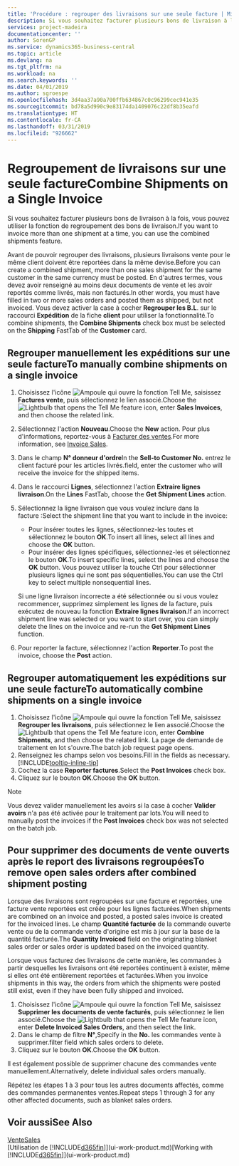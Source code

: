 ```yaml
---
title: 'Procédure : regrouper des livraisons sur une seule facture | Microsoft Docs'
description: Si vous souhaitez facturer plusieurs bons de livraison à la fois, vous pouvez utiliser la fonction de regroupement des bons de livraison.
services: project-madeira
documentationcenter: ''
author: SorenGP
ms.service: dynamics365-business-central
ms.topic: article
ms.devlang: na
ms.tgt_pltfrm: na
ms.workload: na
ms.search.keywords: ''
ms.date: 04/01/2019
ms.author: sgroespe
ms.openlocfilehash: 3d4aa37a90a700ffb634867c0c96299cec941e35
ms.sourcegitcommit: bd78a5d990c9e83174da1409076c22df8b35eafd
ms.translationtype: HT
ms.contentlocale: fr-CA
ms.lasthandoff: 03/31/2019
ms.locfileid: "926662"
---
```

# <a name="combine-shipments-on-a-single-invoice"></a><span data-ttu-id="96bd6-103">Regroupement de livraisons sur une seule facture</span><span class="sxs-lookup"><span data-stu-id="96bd6-103">Combine Shipments on a Single Invoice</span></span>
<span data-ttu-id="96bd6-104">Si vous souhaitez facturer plusieurs bons de livraison à la fois, vous pouvez utiliser la fonction de regroupement des bons de livraison.</span><span class="sxs-lookup"><span data-stu-id="96bd6-104">If you want to invoice more than one shipment at a time, you can use the combined shipments feature.</span></span>  

 <span data-ttu-id="96bd6-105">Avant de pouvoir regrouper des livraisons, plusieurs livraisons vente pour le même client doivent être reportées dans la même devise.</span><span class="sxs-lookup"><span data-stu-id="96bd6-105">Before you can create a combined shipment, more than one sales shipment for the same customer in the same currency must be posted.</span></span> <span data-ttu-id="96bd6-106">En d'autres termes, vous devez avoir renseigné au moins deux documents de vente et les avoir reportés comme livrés, mais non facturés.</span><span class="sxs-lookup"><span data-stu-id="96bd6-106">In other words, you must have filled in two or more sales orders and posted them as shipped, but not invoiced.</span></span> <span data-ttu-id="96bd6-107">Vous devez activer la case à cocher **Regrouper les B.L**. sur le raccourci **Expédition** de la fiche **client** pour utiliser la fonctionnalité.</span><span class="sxs-lookup"><span data-stu-id="96bd6-107">To combine shipments, the **Combine Shipments** check box must be selected on the **Shipping** FastTab of the **Customer** card.</span></span>  

## <a name="to-manually-combine-shipments-on-a-single-invoice"></a><span data-ttu-id="96bd6-108">Regrouper manuellement les expéditions sur une seule facture</span><span class="sxs-lookup"><span data-stu-id="96bd6-108">To manually combine shipments on a single invoice</span></span>  
1. <span data-ttu-id="96bd6-109">Choisissez l'icône ![Ampoule qui ouvre la fonction Tell Me](media/ui-search/search_small.png "Dites-moi ce que vous voulez faire"), saisissez **Factures vente**, puis sélectionnez le lien associé.</span><span class="sxs-lookup"><span data-stu-id="96bd6-109">Choose the ![Lightbulb that opens the Tell Me feature](media/ui-search/search_small.png "Tell me what you want to do") icon, enter **Sales Invoices**, and then choose the related link.</span></span>  
2. <span data-ttu-id="96bd6-110">Sélectionnez l'action **Nouveau**.</span><span class="sxs-lookup"><span data-stu-id="96bd6-110">Choose the **New** action.</span></span> <span data-ttu-id="96bd6-111">Pour plus d'informations, reportez-vous à [Facturer des ventes](sales-how-invoice-sales.md).</span><span class="sxs-lookup"><span data-stu-id="96bd6-111">For more information, see [Invoice Sales](sales-how-invoice-sales.md).</span></span>
3. <span data-ttu-id="96bd6-112">Dans le champ **N° donneur d'ordre**</span><span class="sxs-lookup"><span data-stu-id="96bd6-112">In the **Sell-to Customer No.**</span></span> <span data-ttu-id="96bd6-113">entrez le client facturé pour les articles livrés.</span><span class="sxs-lookup"><span data-stu-id="96bd6-113">field, enter the customer who will receive the invoice for the shipped items.</span></span>  
4. <span data-ttu-id="96bd6-114">Dans le raccourci **Lignes**, sélectionnez l'action **Extraire lignes livraison**.</span><span class="sxs-lookup"><span data-stu-id="96bd6-114">On the **Lines** FastTab, choose the **Get Shipment Lines** action.</span></span>  
5. <span data-ttu-id="96bd6-115">Sélectionnez la ligne livraison que vous voulez inclure dans la facture :</span><span class="sxs-lookup"><span data-stu-id="96bd6-115">Select the shipment line that you want to include in the invoice:</span></span>  

    - <span data-ttu-id="96bd6-116">Pour insérer toutes les lignes, sélectionnez-les toutes et sélectionnez le bouton **OK**.</span><span class="sxs-lookup"><span data-stu-id="96bd6-116">To insert all lines, select all lines and choose the **OK** button.</span></span>  
    - <span data-ttu-id="96bd6-117">Pour insérer des lignes spécifiques, sélectionnez-les et sélectionnez le bouton **OK**.</span><span class="sxs-lookup"><span data-stu-id="96bd6-117">To insert specific lines, select the lines and choose the **OK** button.</span></span> <span data-ttu-id="96bd6-118">Vous pouvez utiliser la touche Ctrl pour sélectionner plusieurs lignes qui ne sont pas séquentielles.</span><span class="sxs-lookup"><span data-stu-id="96bd6-118">You can use the Ctrl key to select multiple nonsequential lines.</span></span>  

    <span data-ttu-id="96bd6-119">Si une ligne livraison incorrecte a été sélectionnée ou si vous voulez recommencer, supprimez simplement les lignes de la facture, puis exécutez de nouveau la fonction **Extraire lignes livraison**.</span><span class="sxs-lookup"><span data-stu-id="96bd6-119">If an incorrect shipment line was selected or you want to start over, you can simply delete the lines on the invoice and re-run the **Get Shipment Lines** function.</span></span>  
7. <span data-ttu-id="96bd6-120">Pour reporter la facture, sélectionnez l'action **Reporter**.</span><span class="sxs-lookup"><span data-stu-id="96bd6-120">To post the invoice, choose the **Post** action.</span></span>  

## <a name="to-automatically-combine-shipments-on-a-single-invoice"></a><span data-ttu-id="96bd6-121">Regrouper automatiquement les expéditions sur une seule facture</span><span class="sxs-lookup"><span data-stu-id="96bd6-121">To automatically combine shipments on a single invoice</span></span>  
1. <span data-ttu-id="96bd6-122">Choisissez l'icône ![Ampoule qui ouvre la fonction Tell Me](media/ui-search/search_small.png "Dites-moi ce que vous voulez faire"), saisissez **Regrouper les livraisons**, puis sélectionnez le lien associé.</span><span class="sxs-lookup"><span data-stu-id="96bd6-122">Choose the ![Lightbulb that opens the Tell Me feature](media/ui-search/search_small.png "Tell me what you want to do") icon, enter **Combine Shipments**, and then choose the related link.</span></span> <span data-ttu-id="96bd6-123">La page de demande de traitement en lot s'ouvre.</span><span class="sxs-lookup"><span data-stu-id="96bd6-123">The batch job request page opens.</span></span>  
2. <span data-ttu-id="96bd6-124">Renseignez les champs selon vos besoins.</span><span class="sxs-lookup"><span data-stu-id="96bd6-124">Fill in the fields as necessary.</span></span> [!INCLUDE[tooltip-inline-tip](includes/tooltip-inline-tip_md.md)]
3. <span data-ttu-id="96bd6-125">Cochez la case **Reporter factures**.</span><span class="sxs-lookup"><span data-stu-id="96bd6-125">Select the **Post Invoices** check box.</span></span>  
4.  <span data-ttu-id="96bd6-126">Cliquez sur le bouton **OK**.</span><span class="sxs-lookup"><span data-stu-id="96bd6-126">Choose the **OK** button.</span></span>  

> [!NOTE]  
>  <span data-ttu-id="96bd6-127">Vous devez valider manuellement les avoirs si la case à cocher **Valider avoirs** n'a pas été activée pour le traitement par lots.</span><span class="sxs-lookup"><span data-stu-id="96bd6-127">You will need to manually post the invoices if the **Post Invoices** check box was not selected on the batch job.</span></span>  

## <a name="to-remove-open-sales-orders-after-combined-shipment-posting"></a><span data-ttu-id="96bd6-128">Pour supprimer des documents de vente ouverts après le report des livraisons regroupées</span><span class="sxs-lookup"><span data-stu-id="96bd6-128">To remove open sales orders after combined shipment posting</span></span> 
<span data-ttu-id="96bd6-129">Lorsque des livraisons sont regroupées sur une facture et reportées, une facture vente reportées est créée pour les lignes facturées.</span><span class="sxs-lookup"><span data-stu-id="96bd6-129">When shipments are combined on an invoice and posted, a posted sales invoice is created for the invoiced lines.</span></span> <span data-ttu-id="96bd6-130">Le champ **Quantité facturée** de la commande ouverte vente ou de la commande vente d'origine est mis à jour sur la base de la quantité facturée.</span><span class="sxs-lookup"><span data-stu-id="96bd6-130">The **Quantity Invoiced** field on the originating blanket sales order or sales order is updated based on the invoiced quantity.</span></span>  

<span data-ttu-id="96bd6-131">Lorsque vous facturez des livraisons de cette manière, les commandes à partir desquelles les livraisons ont été reportées continuent à exister, même si elles ont été entièrement reportées et facturées.</span><span class="sxs-lookup"><span data-stu-id="96bd6-131">When you invoice shipments in this way, the orders from which the shipments were posted still exist, even if they have been fully shipped and invoiced.</span></span>   

1. <span data-ttu-id="96bd6-132">Choisissez l'icône ![Ampoule qui ouvre la fonction Tell Me](media/ui-search/search_small.png "Dites-moi ce que vous voulez faire"), saisissez **Supprimer les documents de vente facturés**, puis sélectionnez le lien associé.</span><span class="sxs-lookup"><span data-stu-id="96bd6-132">Choose the ![Lightbulb that opens the Tell Me feature](media/ui-search/search_small.png "Tell me what you want to do") icon, enter **Delete Invoiced Sales Orders**, and then select the link.</span></span>  
2. <span data-ttu-id="96bd6-133">Dans le champ de filtre **N°**,</span><span class="sxs-lookup"><span data-stu-id="96bd6-133">Specify in the **No.**</span></span> <span data-ttu-id="96bd6-134">les commandes vente à supprimer.</span><span class="sxs-lookup"><span data-stu-id="96bd6-134">filter field which sales orders to delete.</span></span>  
3. <span data-ttu-id="96bd6-135">Cliquez sur le bouton **OK**.</span><span class="sxs-lookup"><span data-stu-id="96bd6-135">Choose the **OK** button.</span></span>  

<span data-ttu-id="96bd6-136">Il est également possible de supprimer chacune des commandes vente manuellement.</span><span class="sxs-lookup"><span data-stu-id="96bd6-136">Alternatively, delete individual sales orders manually.</span></span>  

<span data-ttu-id="96bd6-137">Répétez les étapes 1 à 3 pour tous les autres documents affectés, comme des commandes permanentes ventes.</span><span class="sxs-lookup"><span data-stu-id="96bd6-137">Repeat steps 1 through 3 for any other affected documents, such as blanket sales orders.</span></span>

## <a name="see-also"></a><span data-ttu-id="96bd6-138">Voir aussi</span><span class="sxs-lookup"><span data-stu-id="96bd6-138">See Also</span></span>  
[<span data-ttu-id="96bd6-139">Vente</span><span class="sxs-lookup"><span data-stu-id="96bd6-139">Sales</span></span>](sales-manage-sales.md)  
<span data-ttu-id="96bd6-140">[Utilisation de [!INCLUDE[d365fin](includes/d365fin_md.md)]](ui-work-product.md)</span><span class="sxs-lookup"><span data-stu-id="96bd6-140">[Working with [!INCLUDE[d365fin](includes/d365fin_md.md)]](ui-work-product.md)</span></span>
